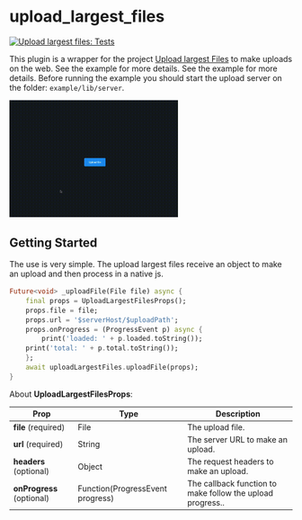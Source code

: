 # upload_largest_files

[![Upload largest files: Tests](https://github.com/emirdeliz/upload_largest_files/actions/workflows/main.yml/badge.svg)](https://github.com/emirdeliz/upload_largest_files/actions/workflows/main.yml)

This plugin is a wrapper for the project [Upload largest Files](https://github.com/emirdeliz/upload-largest-files) to make uploads on the web. See the example for more details. See the example for more details. Before running the example you should start the upload server on the folder: `example/lib/server`.

<img src="https://raw.githubusercontent.com/emirdeliz/upload_largest_files/master/docs/demo.gif" width="300" height="auto" alt="Upload largest files - example"/>

## Getting Started

The use is very simple. The upload largest files receive an object to make an upload and then process in a native js.

```dart
Future<void> _uploadFile(File file) async {
	final props = UploadLargestFilesProps();
	props.file = file;
	props.url = '$serverHost/$uploadPath';
	props.onProgress = (ProgressEvent p) async {
		print('loaded: ' + p.loaded.toString());
    print('total: ' + p.total.toString());
	};
	await uploadLargestFiles.uploadFile(props);
}
```

About **UploadLargestFilesProps**:

| **Prop**                  | **Type**                         | **Description**                                            |
| ------------------------- | -------------------------------- | ---------------------------------------------------------- |
| **file** (required)       | File                             | The upload file.                                           |
| **url** (required)        | String                           | The server URL to make an upload.                          |
| **headers** (optional)    | Object                           | The request headers to make an upload.                     |
| **onProgress** (optional) | Function(ProgressEvent progress) | The callback function to make follow the upload progress.. |
